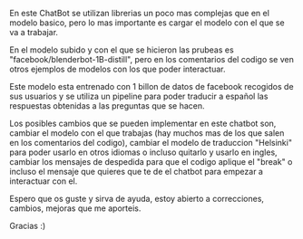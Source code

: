 En este ChatBot se utilizan librerias un poco mas complejas que en el modelo
basico, pero lo mas importante es cargar el modelo con el que se va a trabajar.

En el modelo subido y con el que se hicieron las prubeas es "facebook/blenderbot-1B-distill",
pero en los comentarios del codigo se ven otros ejemplos de modelos con los que
poder interactuar.

Este modelo esta entrenado con 1 billon de datos de facebook recogidos de sus usuarios y
se utiliza un pipeline para poder traducir a español las respuestas obtenidas a las 
preguntas que se hacen.

Los posibles cambios que se pueden implementar en este chatbot son, cambiar el 
modelo con el que trabajas (hay muchos mas de los que salen en los comentarios del
codigo), cambiar el modelo de traduccion "Helsinki" para poder usarlo en otros
idiomas o incluso quitarlo y usarlo en ingles, cambiar los mensajes de despedida
para que el codigo aplique el "break" o incluso el mensaje que quieres que te de
el chatbot para empezar a interactuar con el.

Espero que os guste y sirva de ayuda, estoy abierto a correcciones, cambios, mejoras
que me aporteis. 

Gracias :)
